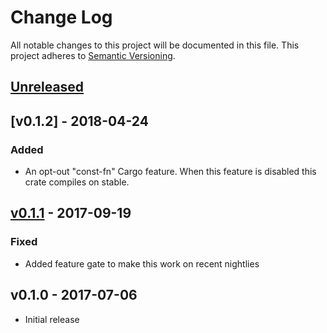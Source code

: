 # Change Log

All notable changes to this project will be documented in this file.
This project adheres to [Semantic Versioning](http://semver.org/).

## [Unreleased]

## [v0.1.2] - 2018-04-24

### Added

- An opt-out "const-fn" Cargo feature. When this feature is disabled this crate compiles on stable.

## [v0.1.1] - 2017-09-19

### Fixed

- Added feature gate to make this work on recent nightlies

## v0.1.0 - 2017-07-06

- Initial release

[Unreleased]: https://github.com/japaric/bare-metal/compare/v0.1.1...HEAD
[v0.1.1]: https://github.com/japaric/bare-metal/compare/v0.1.0...v0.1.1
